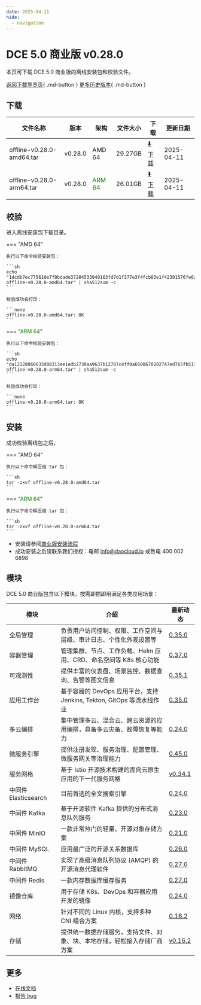 ```yaml
---
date: 2025-04-11
hide:
  - navigation
---
```


# DCE 5.0 商业版 v0.28.0

本页可下载 DCE 5.0 商业版的离线安装包和校验文件。

[返回下载导览页](../index.md#_2){ .md-button } [更多历史版本](./dce5-installer-history.md){ .md-button }

## 下载

| 文件名称 | 版本 | 架构 | 文件大小 | 下载 | 更新日期 |
| ------- | --- | ---- | ------ | --- | ------- |
| offline-v0.28.0-amd64.tar | v0.28.0 | AMD 64 | 29.27GB | [:arrow_down: 下载](https://qiniu-download-public.daocloud.io/DaoCloud_Enterprise/dce5/offline-v0.28.0-amd64.tar) | 2025-04-11 |
| offline-v0.28.0-arm64.tar | v0.28.0 | <font color="green">ARM 64</font> | 26.01GB | [:arrow_down: 下载](https://qiniu-download-public.daocloud.io/DaoCloud_Enterprise/dce5/offline-v0.28.0-arm64.tar) | 2025-04-11 |

## 校验

进入离线安装包下载目录。

=== "AMD 64"

    执行以下命令校验安装包：

    ```sh
    echo "1dcdb7ec775610e7f0bdade37284533949163fd7d1f377e3f4fcb03e1f42391576fe6afbab928ded6368899c7d4d94e9e6d3dd4e5ab0c9a17750be676b2bd7fa  offline-v0.28.0-amd64.tar" | sha512sum -c
    ```

    校验成功会打印：

    ```none
    offline-v0.28.0-amd64.tar: OK
    ```

=== "<font color="green">ARM 64</font>"

    执行以下命令校验安装包：

    ```sh
    echo "da12128060633d08313ee1edb2738aa9637b12707c4ff0a6500670202747ed765fb513124ba826a19427adcf1f78103afa124de59ee91c00f6c869cb7876b10a  offline-v0.28.0-arm64.tar" | sha512sum -c
    ```

    校验成功会打印：

    ```none
    offline-v0.28.0-arm64.tar: OK
    ```

## 安装

成功校验离线包之后，

=== "AMD 64"

    执行以下命令解压缩 tar 包：

    ```sh
    tar -zxvf offline-v0.28.0-amd64.tar
    ```

=== "<font color="green">ARM 64</font>"

    执行以下命令解压缩 tar 包：

    ```sh
    tar -zxvf offline-v0.28.0-arm64.tar
    ```

- 安装请参阅[商业版安装流程](../../install/commercial/start-install.md)
- 成功安装之后请联系我们授权：电邮 info@daocloud.io 或致电 400 002 6898

## 模块

DCE 5.0 商业版包含以下模块，按需即插即用满足各类应用场景：

| 模块 | 介绍 | 最新动态 |
| ---- | --- | ------ |
| 全局管理 | 负责用户访问控制、权限、工作空间与层级、审计日志、个性化外观设置等 | [0.35.0](../../ghippo/intro/release-notes.md#0350) |
| 容器管理 | 管理集群、节点、工作负载、Helm 应用、CRD、命名空间等 K8s 核心功能 | [0.37.0](../../kpanda/intro/release-notes.md#0370) |
| 可观测性 | 提供丰富的仪表盘、场景监控、数据查询、告警等图文信息 | [0.35.1](../../insight/intro/release-notes.md#0351) |
| 应用工作台 | 基于容器的 DevOps 应用平台，支持 Jenkins, Tekton, GitOps 等流水线作业 | [0.35.0](../../amamba/intro/release-notes.md#0350) |
| 多云编排 | 集中管理多云、混合云、跨云资源的应用编排，具备多云灾备、故障恢复等能力 | [0.24.0](../../kairship/intro/release-notes.md#0240) |
| 微服务引擎 | 提供注册发现、服务治理、配置管理、微服务网关等治理能力 | [0.45.0](../../skoala/intro/release-notes.md#0450) |
| 服务网格 | 基于 Istio 开源技术构建的面向云原生应用的下一代服务网格 | [v0.34.1](../../mspider/intro/release-notes.md#v0341) |
| 中间件 Elasticsearch | 目前首选的全文搜索引擎 | [0.24.0](../../middleware/elasticsearch/release-notes.md#0240) |
| 中间件 Kafka | 基于开源软件 Kafka 提供的分布式消息队列服务 | [0.23.0](../../middleware/kafka/release-notes.md#0230) |
| 中间件 MinIO | 一款非常热门的轻量、开源对象存储方案 | [0.21.0](../../middleware/minio/release-notes.md#0210) |
| 中间件 MySQL | 应用最广泛的开源关系数据库 | [0.26.0](../../middleware/mysql/release-notes.md#0260) |
| 中间件 RabbitMQ | 实现了高级消息队列协议 (AMQP) 的开源消息代理软件 | [0.27.0](../../middleware/rabbitmq/release-notes.md#0270) |
| 中间件 Redis | 一款内存数据库缓存服务 | [0.27.0](../../middleware/redis/release-notes.md#0270) |
| 镜像仓库 | 用于存储 K8s、DevOps 和容器应用开发的镜像 | [0.24.0](../../kangaroo/intro/release-notes.md) |
| 网络 | 针对不同的 Linux 内核，支持多种 CNI 组合方案 | [0.16.2](../../network/intro/release-notes.md) |
| 存储 | 提供统一数据存储服务，支持文件、对象、块、本地存储，轻松接入存储厂商方案 | [v0.16.2](../../storage/hwameistor/release-notes.md) |

## 更多

- [在线文档](../../dce/index.md)
- [报告 bug](https://github.com/DaoCloud/DaoCloud-docs/issues)
